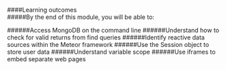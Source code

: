 ####Learning outcomes  
#####By the end of this module, you will be able to:

######Access MongoDB on the command line
######Understand how to check for valid returns from find queries
######Identify reactive data sources within the Meteor framework
######Use the Session object to store user data
######Understand variable scope
######Use iframes to embed separate web pages
